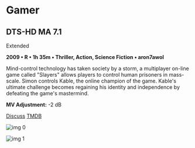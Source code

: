 # Gamer

## DTS-HD MA 7.1

Extended

**2009 • R • 1h 35m • Thriller, Action, Science Fiction • aron7awol**

Mind-control technology has taken society by a storm, a multiplayer on-line game called "Slayers" allows players to control human prisoners in mass-scale. Simon controls Kable, the online champion of the game. Kable's ultimate challenge becomes regaining his identity and independence by defeating the game's mastermind.

**MV Adjustment:** -2 dB

[Discuss](https://www.avsforum.com/threads/bass-eq-for-filtered-movies.2995212/post-57343270)  [TMDB](18501)

![img 0](https://i.imgur.com/SctM4xo.jpg)

![img 1](https://i.imgur.com/mDSsM6t.jpg)

